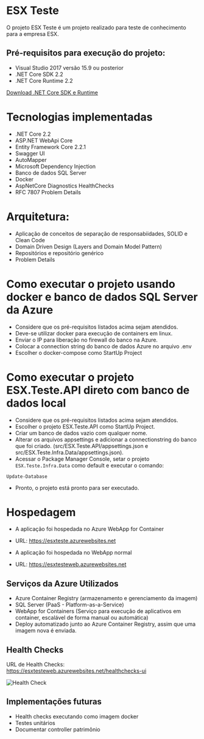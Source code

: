 ESX Teste
=====================

O projeto ESX Teste é um projeto realizado para teste de conhecimento para a empresa ESX.

## Pré-requisitos para execução do projeto:
- Visual Studio 2017 versão 15.9 ou posterior
- .NET Core SDK 2.2
- .NET Core Runtime 2.2

[Download .NET Core SDK e Runtime](https://dotnet.microsoft.com/download)

# Tecnologias implementadas

- .NET Core 2.2
- ASP.NET WebApi Core
- Entity Framework Core 2.2.1
- Swagger UI
- AutoMapper
- Microsoft Dependency Injection
- Banco de dados SQL Server
- Docker
- AspNetCore Diagnostics HealthChecks
- RFC 7807 Problem Details

# Arquitetura:

- Aplicação de conceitos de separação de responsabiidades, SOLID e Clean Code
- Domain Driven Design (Layers and Domain Model Pattern)
- Repositórios e repositório genérico
- Problem Details

# Como executar o projeto usando docker e banco de dados SQL Server da Azure

- Considere que os pré-requisitos listados acima sejam atendidos.
- Deve-se utilizar docker para execução de containers em linux.
- Enviar o IP para liberação no firewall do banco na Azure.
- Colocar a connection string do banco de dados Azure no arquivo .env
- Escolher o docker-compose como StartUp Project

# Como executar o projeto ESX.Teste.API direto com banco de dados local

- Considere que os pré-requisitos listados acima sejam atendidos.
- Escolher o projeto ESX.Teste.API como StartUp Project.
- Criar um banco de dados vazio com qualquer nome.
- Alterar os arquivos appsettings e adicionar a connectionstring do banco que foi criado. (src/ESX.Teste.API/appsettings.json e src/ESX.Teste.Infra.Data/appsettings.json).
- Acessar o Package Manager Console, setar o projeto ``ESX.Teste.Infra.Data`` como default e executar o comando:

```
Update-Database
```

- Pronto, o projeto está pronto para ser executado.

# Hospedagem

- A aplicação foi hospedada no Azure WebApp for Container 
- URL: https://esxteste.azurewebsites.net

- A aplicação foi hospedada no WebApp normal
- URL: https://esxtesteweb.azurewebsites.net


## Serviços da Azure Utilizados
 - Azure Container Registry (armazenamento e gerenciamento da imagem)
 - SQL Server (PaaS - Platform-as-a-Service)
 - WebApp for Containers (Serviço para execução de aplicativos em container, escalável de forma manual ou automática)
 - Deploy automatizado junto ao Azure Container Registry, assim que uma imagem nova é enviada.

## Health Checks

URL de Health Checks: https://esxtesteweb.azurewebsites.net/healthchecks-ui

 <img src="https://esxtestestorage.blob.core.windows.net/esxteste/healthcheck.png?sv=2018-03-28&ss=bqtf&srt=sco&sp=rwdlacup&se=2019-01-22T07:24:41Z&sig=e31eML136J2nT%2FtSCf1B6K0%2FXTVFIt01rcalmiNBA7g%3D&_=1548113106317" alt="Health Check"> 


## Implementações futuras
- Health checks executando como imagem docker
- Testes unitários
- Documentar controller patrimônio
